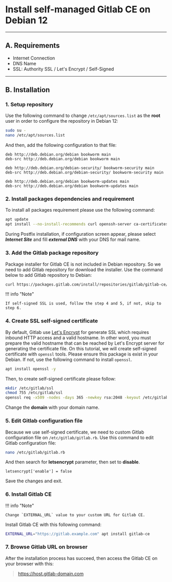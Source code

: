# Install self-managed Gitlab CE on Debian 12
---

## A. Requirements

- Internet Connection
- DNS Name
- SSL: Authority SSL / Let's Encrypt / Self-Signed

---
 

## B. Installation

### 1. **Setup repository**

Use the following command to change `/etc/apt/sources.list` as the **root** user in order to configure the repository in Debian 12:

```{.bash prefix="[root@gitlab ~]# "title="bash"}
sudo su -
nano /etc/apt/sources.list
```

And then, add the following configuration to that file:

``` {.text title="/etc/apt/sources.list"}
deb http://deb.debian.org/debian bookworm main
deb-src http://deb.debian.org/debian bookworm main
   
deb http://deb.debian.org/debian-security/ bookworm-security main
deb-src http://deb.debian.org/debian-security/ bookworm-security main
    
deb http://deb.debian.org/debian bookworm-updates main
deb-src http://deb.debian.org/debian bookworm-updates main
```

### 2. Install packages dependencies and requirement

To install all packages requirement please use the following command:

``` {.bash prefix="[root@gitlab ~]#" title="bash"}
apt update
apt install --no-install-recommends curl openssh-server ca-certificates perl postfix -y
```

During Postfix installation, if configuration screen appear, please select ***Internet Site*** and fill ***external DNS*** with your DNS for mail name.


### 3. Add the Gitlab package repository

Package installer for Gitlab CE is not included in Debian repository. So we need to add Gitlab repository for download the installer. Use the command below to add Gitlab repository to Debian:

``` {.bash title="bash"}
curl https://packages.gitlab.com/install/repositories/gitlab/gitlab-ce/script.deb.sh | bash
```

!!! info "Note"
        
    If self-signed SSL is used, follow the step 4 and 5, if not, skip to step 6.


### 4. Create SSL self-signed certificate

By default, Gitlab use [Let's Encrypt](https://letsencrypt.org) for generate SSL which requires inbound HTTP access and a valid hostname. In other word, you must prepare the valid hostname that can be reached by Let's Encrypt server for generating the certificate file. On this tutorial, we will create self-signed certificate with `openssl` tools. Please ensure this package is exist in your Debian. If not, use the following command to install `openssl`.

```{.bash prefix="[root@gitlab ~]#" title="bash"}
apt install openssl -y
```

Then, to create self-signed certificate please follow:

```{.bash title="bash"}
mkdir /etc/gitlab/ssl
chmod 755 /etc/gitlab/ssl
openssl req -x509 -nodes -days 365 -newkey rsa:2048 -keyout /etc/gitlab/ssl/host.domain.key -out /etc/gitlab/ssl/host.domain.crt
```

Change the **domain** with your domain name.


### 5. Edit Gitlab configuration file

Because we use self-signed certificate, we need to custom Gitlab configuration file on `/etc/gitlab/gitlab.rb`. Use this command to edit Gitlab configuration file:

```{.bash prefix="[root@gitlab ~]#" title="bash"}
nano /etc/gitlab/gitlab.rb
```

And then search for **letsencrypt** parameter, then set to **disable**.

``` {.text title="/etc/gitlab/gitlab.rb"}
letsencrypt['enable'] = false
```

Save the changes and exit.


### 6. Install Gitlab CE

!!! info "Note"

    Change `EXTERNAL_URL` value to your custom URL for Gitlab CE.

Install Gitlab CE with this following command:

``` {.bash prefix="[root@gitlab ~]#" title="bash"}
EXTERNAL_URL="https://gitlab.example.com" apt install gitlab-ce
```

### 7. Browse Gitlab URL on browser

After the installation process has succeed, then access the Gitlab CE on your browser with this:

> https://host.gitlab-domain.com
